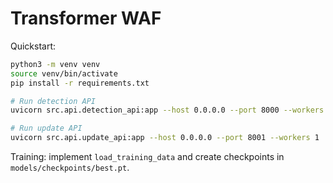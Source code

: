 # Transformer WAF

Quickstart:

```bash
python3 -m venv venv
source venv/bin/activate
pip install -r requirements.txt

# Run detection API
uvicorn src.api.detection_api:app --host 0.0.0.0 --port 8000 --workers 2

# Run update API
uvicorn src.api.update_api:app --host 0.0.0.0 --port 8001 --workers 1
```

Training: implement `load_training_data` and create checkpoints in `models/checkpoints/best.pt`.
